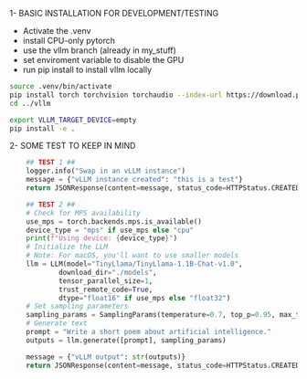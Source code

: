 1- BASIC INSTALLATION FOR DEVELOPMENT/TESTING

- Activate the .venv
- install CPU-only pytorch
- use the vllm branch (already in my_stuff)
- set enviroment variable to disable the GPU
- run pip install to install vllm locally

```bash
source .venv/bin/activate
pip install torch torchvision torchaudio --index-url https://download.pytorch.org/whl/cpu
cd ../vllm

export VLLM_TARGET_DEVICE=empty
pip install -e .
```

2- SOME TEST TO KEEP IN MIND

```python
    ## TEST 1 ##
    logger.info("Swap in an vLLM instance")
    message = {"vLLM instance created": "this is a test"}
    return JSONResponse(content=message, status_code=HTTPStatus.CREATED)

    ## TEST 2 ##
    # Check for MPS availability
    use_mps = torch.backends.mps.is_available()
    device_type = "mps" if use_mps else "cpu"
    print(f"Using device: {device_type}")
    # Initialize the LLM
    # Note: For macOS, you'll want to use smaller models
    llm = LLM(model="TinyLlama/TinyLlama-1.1B-Chat-v1.0",
            download_dir="./models",
            tensor_parallel_size=1,
            trust_remote_code=True,
            dtype="float16" if use_mps else "float32")
    # Set sampling parameters
    sampling_params = SamplingParams(temperature=0.7, top_p=0.95, max_tokens=100)
    # Generate text
    prompt = "Write a short poem about artificial intelligence."
    outputs = llm.generate([prompt], sampling_params)

    message = {"vLLM output": str(outputs)}
    return JSONResponse(content=message, status_code=HTTPStatus.CREATED)
```
